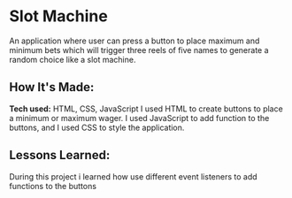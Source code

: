 
# Slot Machine
An application where user can press a  button to place maximum and minimum bets which will trigger three reels of five names to generate a random choice like a slot machine.

## How It's Made:

**Tech used:** HTML, CSS, JavaScript
I used HTML to create buttons to place a minimum or maximum wager. I used JavaScript to add function to the buttons, and I used CSS to style the application.

## Lessons Learned:
During this project i learned how use different event listeners to add functions to the buttons
